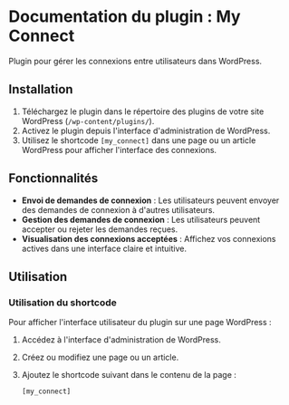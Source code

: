 # Documentation du plugin : **My Connect**

Plugin pour gérer les connexions entre utilisateurs dans WordPress.

## Installation

1. Téléchargez le plugin dans le répertoire des plugins de votre site WordPress (`/wp-content/plugins/`).
2. Activez le plugin depuis l'interface d'administration de WordPress.
3. Utilisez le shortcode `[my_connect]` dans une page ou un article WordPress pour afficher l'interface des connexions.

## Fonctionnalités

- **Envoi de demandes de connexion** : Les utilisateurs peuvent envoyer des demandes de connexion à d'autres utilisateurs.
- **Gestion des demandes de connexion** : Les utilisateurs peuvent accepter ou rejeter les demandes reçues.
- **Visualisation des connexions acceptées** : Affichez vos connexions actives dans une interface claire et intuitive.

## Utilisation

### Utilisation du shortcode

Pour afficher l'interface utilisateur du plugin sur une page WordPress :

1. Accédez à l'interface d'administration de WordPress.
2. Créez ou modifiez une page ou un article.
3. Ajoutez le shortcode suivant dans le contenu de la page :

   ```plaintext
   [my_connect]
